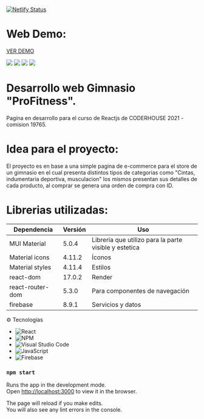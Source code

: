 [![Netlify Status](https://api.netlify.com/api/v1/badges/f8bacbb5-a4f6-4bb5-b151-51636d702482/deploy-status)](https://app.netlify.com/sites/gimnasio-profitness/deploys)
# Web Demo:

[VER DEMO](https://gimnasio-profitness.netlify.app/ "demo") 

![](https://firebasestorage.googleapis.com/v0/b/gimnasio-cabezas.appspot.com/o/inicio-page.png?alt=media&token=aa28179f-31a5-4c89-86da-3e731316ac15)
![](https://firebasestorage.googleapis.com/v0/b/gimnasio-cabezas.appspot.com/o/categoria-musculacion.png?alt=media&token=e5e2f152-6c80-4faa-90a5-5a2fbcb1f32d)
![](https://firebasestorage.googleapis.com/v0/b/gimnasio-cabezas.appspot.com/o/compra-id.png?alt=media&token=1c64642f-26ad-4a02-a1a9-7e38547c25e0)
![](https://firebasestorage.googleapis.com/v0/b/gimnasio-cabezas.appspot.com/o/orden-firebase.png?alt=media&token=aaf9d907-18c4-4344-a3c5-cd2dde9986a0)


# Desarrollo web Gimnasio "ProFitness".
Pagina en desarrollo para el curso de Reactjs de CODERHOUSE 2021 - comision 19765.


# Idea para el proyecto:
El proyecto es en base a una simple pagina de e-commerce para el store de un gimnasio en el cual presenta distintos tipos de categorias como "Cintas, indumentaria deportiva, musculacion" los mismos presentan sus detalles de cada producto, al comprar se genera una orden de compra con ID.

# Librerias utilizadas:

|  Dependencia |  Versión   | Uso  |
| ------------ | ------------ | ------------ |
| MUI Material  | 5.0.4  |  Libreria que utilizo para la parte visible y estetica   |
| Material icons  | 4.11.2   |  Íconos  |
| Material styles | 4.11.4   |  Estilos  |
| react-dom  | 17.0.2   |  Render  |
| react-router-dom  |  5.3.0  | Para componentes de navegación |
|  firebase | 8.9.1  | Servicios y datos |




:gear: Tecnologías

- ![React](https://img.shields.io/badge/react-%2320232a.svg?style=for-the-badge&logo=react&logoColor=%2361DAFB)
- ![NPM](https://img.shields.io/badge/NPM-%23000000.svg?style=for-the-badge&logo=npm&logoColor=white)
- ![Visual Studio Code](https://img.shields.io/badge/Visual%20Studio%20Code-0078d7.svg?style=for-the-badge&logo=visual-studio-code&logoColor=white)
- ![JavaScript](https://img.shields.io/badge/javascript-%23323330.svg?style=for-the-badge&logo=javascript&logoColor=%23F7DF1E)
- ![Firebase](https://img.shields.io/badge/firebase-%23039BE5.svg?style=for-the-badge&logo=firebase)

### `npm start`

Runs the app in the development mode.\
Open [http://localhost:3000](http://localhost:3000) to view it in the browser.

The page will reload if you make edits.\
You will also see any lint errors in the console.